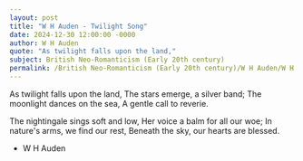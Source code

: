```yaml
---
layout: post
title: "W H Auden - Twilight Song"
date: 2024-12-30 12:00:00 -0000
author: W H Auden
quote: "As twilight falls upon the land,"
subject: British Neo-Romanticism (Early 20th century)
permalink: /British Neo-Romanticism (Early 20th century)/W H Auden/W H Auden - Twilight Song
---
```


As twilight falls upon the land,
The stars emerge, a silver band;
The moonlight dances on the sea,
A gentle call to reverie.

The nightingale sings soft and low,
Her voice a balm for all our woe;
In nature's arms, we find our rest,
Beneath the sky, our hearts are blessed.


- W H Auden
